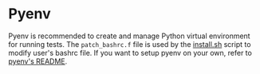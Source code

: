 # Pyenv

Pyenv is recommended to create and manage Python virtual environment for running tests. The `patch_bashrc.f` file is used by the [install.sh](../../install.sh) script to modify user's bashrc file. If you want to setup pyenv on your own, refer to [pyenv's README](https://github.com/pyenv/pyenv?tab=readme-ov-file#set-up-your-shell-environment-for-pyenv).
